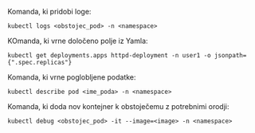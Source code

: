 Komanda, ki pridobi loge:
```
kubectl logs <obstojec_pod> -n <namespace> 
```
KOmanda, ki vrne določeno polje iz Yamla:
```
kubectl get deployments.apps httpd-deployment -n user1 -o jsonpath={".spec.replicas"} 
```

Komanda, ki vrne poglobljene podatke:
```
kubectl describe pod <ime_poda> -n <namespace>
```

Komanda, ki doda nov kontejner k obstoječemu z potrebnimi orodji:
```
kubectl debug <obstojec_pod> -it --image=<image> -n <namespace> 
```